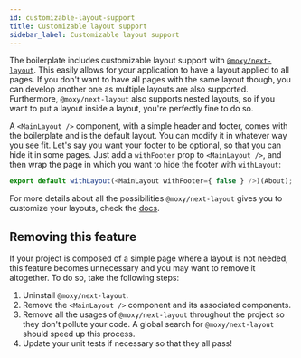 ```yaml
---
id: customizable-layout-support
title: Customizable layout support 
sidebar_label: Customizable layout support
---
```


The boilerplate includes customizable layout support with [`@moxy/next-layout`](https://github.com/moxystudio/next-layout/). This easily allows for your application to have a layout applied to all pages. If you don't want to have all pages with the same layout though, you can develop another one as multiple layouts are also supported. Furthermore, `@moxy/next-layout` also supports nested layouts, so if you want to put a layout inside a layout, you're perfectly fine to do so.

A `<MainLayout />` component, with a simple header and footer, comes with the boilerplate and is the default layout. You can modify it in whatever way you see fit. Let's say you want your footer to be optional, so that you can hide it in some pages. Just add a `withFooter` prop to `<MainLayout />`, and then wrap the page in which you want to hide the footer with `withLayout`:

```js
export default withLayout(<MainLayout withFooter={ false } />)(About);
```

For more details about all the possibilities `@moxy/next-layout` gives you to customize your layouts, check the [docs](https://github.com/moxystudio/next-layout/blob/master/README.md).

## Removing this feature

If your project is composed of a simple page where a layout is not needed, this feature becomes unnecessary and you may want to remove it altogether. To do so, take the following steps:

1. Uninstall `@moxy/next-layout`.
2. Remove the `<MainLayout />` component and its associated components.
3. Remove all the usages of `@moxy/next-layout` throughout the project so they don't pollute your code. A global search for `@moxy/next-layout` should speed up this process.
4. Update your unit tests if necessary so that they all pass!
